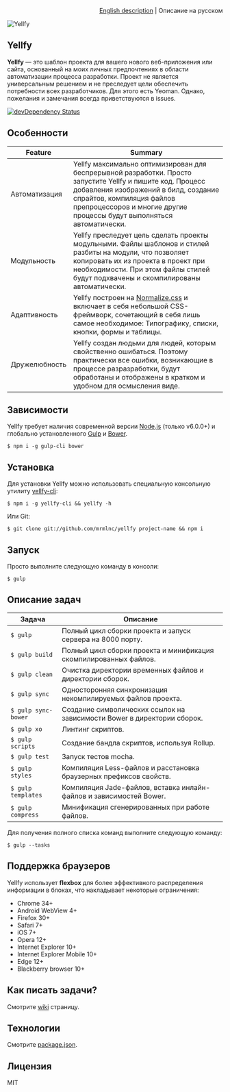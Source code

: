 <p align="right"><a href="README.md">English description</a> | Описание на русском</p>

![Yellfy](https://cloud.githubusercontent.com/assets/7034281/13556752/b408c3bc-e3f2-11e5-9936-cb3cc02fb7de.png)

## Yellfy

**Yellfy** — это шаблон проекта для вашего нового веб-приложения или сайта, основанный на моих личных предпочтениях в области автоматизации процесса разработки. Проект не является универсальным решением и не преследует цели обеспечить потребности всех разработчиков. Для этого есть Yeoman. Однако, пожелания и замечания всегда приветствуются в issues.

[![devDependency Status](https://img.shields.io/david/dev/mrmlnc/yellfy.svg?style=flat-square)](https://david-dm.org/mrmlnc/yellfy#info=devDependencies)

## Особенности

| Feature       | Summary                                                                                                                                                                                                                                                  |
|---------------|----------------------------------------------------------------------------------------------------------------------------------------------------------------------------------------------------------------------------------------------------------|
| Автоматизация | Yellfy максимально оптимизирован для беспрерывной разработки. Просто запустите Yellfy и пишите код. Процесс добавления изображений в билд, создание спрайтов, компиляция файлов препроцессоров и многие другие процессы будут выполняться автоматически. |
| Модульность   | Yellfy преследует цель сделать проекты модульными. Файлы шаблонов и стилей разбиты на модули, что позволяет копировать их из проекта в проект при необходимости. При этом файлы стилей будут подхвачены и скомпилированы автоматически.                  |
| Адаптивность  | Yellfy построен на [Normalize.css](http://necolas.github.io/normalize.css/) и включает в себя небольшой CSS-фреймворк, сочетающий в себя лишь самое необходимое: Типографику, списки, кнопки, формы и таблицы.                                           |
| Дружелюбность | Yellfy создан людьми для людей, которым свойственно ошибаться. Поэтому практически все ошибки, возникающие в процессе разразработки, будут обработаны и отображены в кратком и удобном для осмысления виде.                                              |

## Зависимости

Yellfy требует наличия современной версии [Node.js](http://nodejs.org/) (только v6.0.0+) и глобально установленного [Gulp](http://gulpjs.com/) и [Bower](http://bower.io/).

```
$ npm i -g gulp-cli bower
```

## Установка

Для установки Yellfy можно использовать специальную консольную утилиту [yellfy-cli](https://www.npmjs.com/package/yellfy-cli):

```shell
$ npm i -g yellfy-cli && yellfy -h
```

Или Git:

```shell
$ git clone git://github.com/mrmlnc/yellfy project-name && npm i
```

## Запуск

Просто выполните следующую команду в консоли:

```
$ gulp
```

## Описание задач

| Задача              | Описание                                                                |
|---------------------|-------------------------------------------------------------------------|
| `$ gulp`            | Полный цикл сборки проекта и запуск сервера на 8000 порту.              |
| `$ gulp build`      | Полный цикл сборки проекта и минификация скомпилированных файлов.       |
| `$ gulp clean`      | Очистка директории временных файлов и директории сборок.                |
| `$ gulp sync`       | Односторонняя синхронизация некомпилируемых файлов проекта.             |
| `$ gulp sync-bower` | Создание символических ссылок на зависимости Bower в директории сборок. |
| `$ gulp xo`         | Линтинг скриптов.                                                       |
| `$ gulp scripts`    | Создание бандла скриптов, используя Rollup.                             |
| `$ gulp test`       | Запуск тестов mocha.                                                    |
| `$ gulp styles`     | Компиляция Less-файлов и расстановка браузерных префиксов свойств.      |
| `$ gulp templates`  | Компиляция Jade-файлов, вставка инлайн-файлов и зависимостей Bower.     |
| `$ gulp compress`   | Минификация сгенерированных при работе файлов.                          |

Для получения полного списка команд выполните следующую команду:

```
$ gulp --tasks
```

## Поддержка браузеров

Yellfy использует **flexbox** для более эффективного распределения информации в блоках, что накладывает некоторые ограничения:

  * Chrome 34+
  * Android WebView 4+
  * Firefox 30+
  * Safari 7+
  * iOS 7+
  * Opera 12+
  * Internet Explorer 10+
  * Internet Explorer Mobile 10+
  * Edge 12+
  * Blackberry browser 10+

## Как писать задачи?

Смотрите [wiki](https://github.com/mrmlnc/yellfy/wiki/how-to-write-tasks) страницу.

## Технологии

Смотрите [package.json](https://github.com/mrmlnc/yellfy/blob/master/package.json).

## Лицензия

MIT
